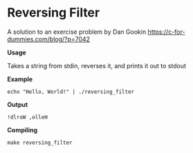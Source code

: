 
# Reversing Filter

A solution to an exercise problem by Dan Gookin https://c-for-dummies.com/blog/?p=7042

**Usage**

Takes a string from stdin, reverses it, and prints it out to stdout

**Example**

`echo "Hello, World!" | ./reversing_filter`

**Output**

`!dlroW ,olleH`

**Compiling**

`make reversing_filter`
